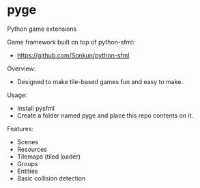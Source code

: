# pyge
Python game extensions

Game framework built on top of python-sfml:
- https://github.com/Sonkun/python-sfml

Overview:
- Designed to make tile-based games fun and easy to make.

Usage:
- Install pysfml
- Create a folder named pyge and place this repo contents on it.

Features:
- Scenes
- Resources
- Tilemaps (tiled loader)
- Groups
- Entities
- Basic collision detection
